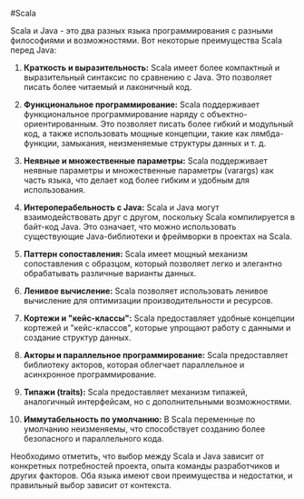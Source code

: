 
#Scala 

Scala и Java - это два разных языка программирования с разными философиями и возможностями. Вот некоторые преимущества Scala перед Java:

1. **Краткость и выразительность:** Scala имеет более компактный и выразительный синтаксис по сравнению с Java. Это позволяет писать более читаемый и лаконичный код.
    
2. **Функциональное программирование:** Scala поддерживает функциональное программирование наряду с объектно-ориентированным. Это позволяет писать более гибкий и модульный код, а также использовать мощные концепции, такие как лямбда-функции, замыкания, неизменяемые структуры данных и т. д.
    
3. **Неявные и множественные параметры:** Scala поддерживает неявные параметры и множественные параметры (varargs) как часть языка, что делает код более гибким и удобным для использования.
    
4. **Интероперабельность с Java:** Scala и Java могут взаимодействовать друг с другом, поскольку Scala компилируется в байт-код Java. Это означает, что можно использовать существующие Java-библиотеки и фреймворки в проектах на Scala.
    
5. **Паттерн сопоставления:** Scala имеет мощный механизм сопоставления с образцом, который позволяет легко и элегантно обрабатывать различные варианты данных.
    
6. **Ленивое вычисление:** Scala позволяет использовать ленивое вычисление для оптимизации производительности и ресурсов.
    
7. **Кортежи и "кейс-классы":** Scala предоставляет удобные концепции кортежей и "кейс-классов", которые упрощают работу с данными и создание структур данных.
    
8. **Акторы и параллельное программирование:** Scala предоставляет библиотеку акторов, которая облегчает параллельное и асинхронное программирование.
    
9. **Типажи (traits):** Scala предоставляет механизм типажей, аналогичный интерфейсам, но с дополнительными возможностями.
    
10. **Иммутабельность по умолчанию:** В Scala переменные по умолчанию неизменяемы, что способствует созданию более безопасного и параллельного кода.
    

Необходимо отметить, что выбор между Scala и Java зависит от конкретных потребностей проекта, опыта команды разработчиков и других факторов. Оба языка имеют свои преимущества и недостатки, и правильный выбор зависит от контекста.